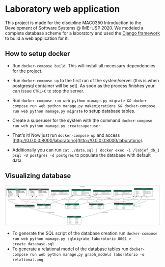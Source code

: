 # Laboratory web application

This project is made for the discipline MAC0350 Introduction to the Development of Software Systems @ IME-USP 2020. We modeled a complete database scheme for a laboratory and used the [Django framework](https://www.djangoproject.com/) to build a web application for it.

## How to setup docker

- Run `docker-compose build`. This will install all necessary dependencies for the project.
- Run `docker-compose up` to the first run of the system/server (this is when postgresql container will be set). As soon as the process finishes your can issue `CTRL+C` to stop the server.
- Run `docker-compose run web python manage.py migrate && docker-compose run web python manage.py makemigrations && docker-compose run web python manage.py migrate` to setup database tables.
- Create a superuser for the system with the command `docker-compose run web python manage.py createsuperuser`.
- That's it! Now just run `docker-compose up` and access [http://0.0.0.0:8000/laboratorio](http://0.0.0.0:8000/laboratorio).

- Additionally you can run `cat ./data.sql | docker exec -i /labjef_db_1 psql -U postgres -d postgres` to populate the database with default data.

## Visualizing database

![relational model](relational.png)

- To generate the SQL script of the database creation run `docker-compose run web python manage.py sqlmigrate laboratorio 0001 > create_database.sql`
- To generate a relational model of the database tables run `docker-compose run web python manage.py graph_models laboratorio -o relational.png`
